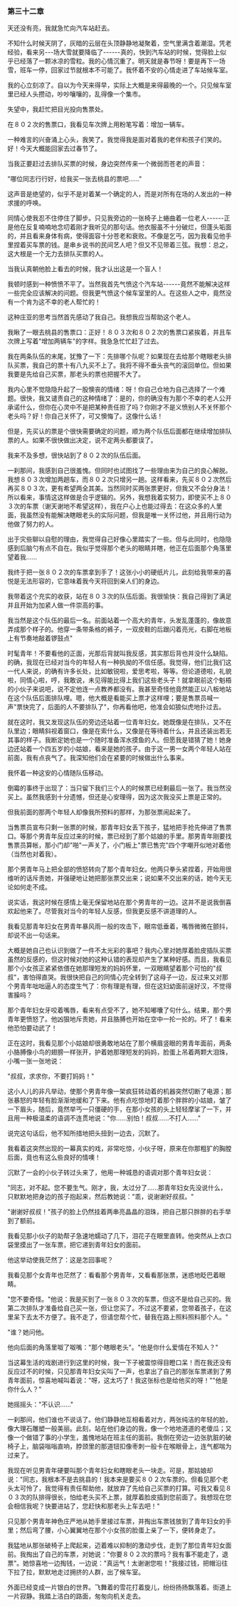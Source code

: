 ### 第三十二章

天还没有亮，我就急忙向汽车站赶去。

不知什么时候天阴了，灰暗的云层在头顶静静地凝聚着，空气里满含着潮湿。凭老经验，看来另---场大雪就要降临了------真的，快到汽车站的时候，觉得脸上似乎已经落了一颗冰凉的雪粒。我的心情沉重了。明天就是春节呀！要是再下一场雪，班车一停，回家过节就根本不可能了。我怀着不安的心情走进了车站候车室。

我的心立刻凉了。自以为今天来得早，实际上大概是来得最晚的一个。只见候车室里已经人头攒动，吵吵嚷嚷的，乱得像一个集市。

失望中，我赶忙把目光投向售票处。

在８０２次的售票口，我看见车次牌上用粉笔写着：增加一辆车。

一种难言的兴奋涌上心头，我笑了。我觉得我是面对着我的老伴和孩子们笑的。好！今天大概能回家去过春节了。

当我正要赶过去排队买票的时候，身边突然传来一个微弱而苍老的声音：

"哪位同志行行好，给我买一张去桃县的票吧......"

这声音是绝望的，似乎不是对着某一个确定的人，而是对所有在场的人发出的一种求援的呼唤。

同情心使我忍不住停住了脚步。只见我旁边的一张椅子上蜷曲着一位老人------正是他在反复喃喃地念叨着刚才我听见的那句话。他衣服虽不十分破烂，但蓬头垢面的，并且看来身体有病，使得面容十分苍老和衰败。不像是乞丐，因为我看见他手里捏着买车票的钱。是串乡说书的民间艺人吧？但又不见带着三弦。我想：总之，这大根是一个无力去排队买票的人。

当我认真朝他脸上看去的时候，我才认出这是一个盲人！

我顿时感到一种愤愤不平了。当然我首先气愤这个汽车站------竟然不能解决这样一些完全应该解决的问题。但我更气愤这个候车室里的人。在这些人之中，竟然没有一个肯为这不幸的老人帮忙的！

这种庄亚的思考当然首先感动了我自己。我想我应当帮助这个老人。

我瞅了一眼去桃县的售票口：正好！８０３次和８０２次的售票口紧挨着，并且车次牌上写着"增加两辆车"的字样。我急急忙忙赶了过去。

我在两条队伍的末尾，犹豫了一下：先排哪个队呢？如果现在去给那个瞎眼老头排队买票，我自己的票十有八九买不上了。我将不得不垂头丧气的滚回单位。但如果我要是先给自己买票，那老头的票也把握不大了。

我内心里不觉隐隐升起了一股懊丧的情绪：呀！你自己仓地为自己选择了一个难题。很快，我又谴责自己的这种情绪了：是的，你的确没有为那个不幸的老人公开承诺什么，但你在心灵中不是把某种责任担了吗？你刚才不是义愤别人不关怀那个老头吗？好！你自己关怀了，可又懊悔了。这像什么话！

但是，先买认的票是个很快需要确定的问题，顺为两个队伍后面都在继续增加排队票的人。如果不很快做出决定，说不定两头都要误了。

我来不及多想，很快站到了８０２次的队伍后面。

一刹那间，我感到自己很羞愧。但同时也试图找了一些理由来为自己的良心解脱。我想８０３次增加两趟车，而８０２次只增另一趟。这样看来，先买８０２次然后再买８０３次，更有希望两全其美。当然同时买两张票更好，但我又不会分身法！所以看来，事情这这样做是合乎逻辑的。另外，我想我着实努力，即使买不上８０３次的车票（谢天谢地不希望这样），我在户心上也能过得去：在这众多的人里面，我虽然没有能解决瞎眼老头的实际问题，但我是唯一关怀过他，并且用行动为他做了努力的人。

出于灾些聊以自慰的理由，我觉得自己好像心里踏实了一些。但与此同时，也隐隐感到后脑勺有点不自在。我似乎觉得那个老头的眼睛并瞎，他正在后面那个角落里望着我......

我终于把一张８０２次的车票拿到手了！这张小小的硬纸片儿，此刻给我带来的喜悦是无法形容的，它意味着我今天将回到亲人们的身边。

我带着这个充实的收获，站在８０３次的队伍后面。我很愉快：我自己得到了满足并且开始为加紧人做一件崇高的事。

我当然是这个队伍的最后一名。前面站着一个高大的青年，头发乱蓬蓬的，像故意弄成那个样子的。他穿一条带条格的裤子，一双皮鞋的后跟闪着亮光，右脚在地板上有节奏地敲着锣鼓点"

时髦青年！不要看他的正面，光那后背就叫我反感，其实那后背也并没什么缺陷。的确，我现在已经对当今的年轻人有一种执拗的不信任感。我觉得，他们比我们这一代人来说，的确有许多长处，比如敏锐啦，爱思考啦，等等。但论道德啦，礼貌啦，同情心啦，哼，我敢说，未见得能比得上我们这些老头子！就拿眼前这个魁梧的小伙子来说吧，说不定他连一点教养都没有。我甚至奇怪他竟然能正以八板地站在这个队伍后面排队哩。嗯，他大概是看能买上票才这样哩；要是售票员喊一声"票快完了，后面的人不要排队了"，你再看他吧，他准会如狼似虎地扑过去。

就在这时，我又发现这队伍的旁边还站着一位青年妇女。她既像是在排队，又不在队里边；眼睛斜视着窗口，像是在索什么，又像是在等待着什么，并且还装出若无其事的样子。我断定她也是一个随时准备浑水摸鱼的人。但愿我是错猜了她！她身边还站着一个四五岁的小姑娘，看来是她的孩子。由于这一男一女两个年轻人站在前面，我有点丧气了。我深知他们会在紧要的时候做出什么事来。

我怀着一种这安的心情随队伍移动。

倒霉的事终于出现了：当只留下我们三个人的时候票已经剩最后一张了。我当然没买上。虽然我感到十分遗憾，但还是心安理得，因为这次我没买上票是正常的。

但我前面的那两个年轻人却像我所预料的那样，为那张票闹起来了。

当售票员宣布只剩一张票的时候，那青年妇女丢下孩子，猛地把手抢先伸进了售票口。等那个男青年反应过来的时候，票已经到了那个姑娘的手里。那男青年刚要找售票员算帐，那小门却"啪"一声关了，小门板上"票已售完"四个字嘲开似地对着他（当然也对着我）。

那个男青年马上把全部的愤怒转向了那个青年妇女。他两只拳头紧捏着，开始用很维听的话斥责她，并强硬地让她把那张票交出来；说如果不交出来的话，她今天无论如何走不成。

说实话，我这时候在感情上毫无保留地站在那个男青年的一边。这并不是说我倒喜欢起他来了。尽管我对当今的年轻人反感，但我更反感不讲道理的人。

我看见那青年妇女在男青年暴风雨一般的攻击下，眼帘低垂着，嘴唇微微在颤抖，却说不出一句话来。

大概是她自己也认识到做了一件不太光彩的事吧？我内心里对她厚着脸皮插队买票虽然的反感的，但这时候对她的这种认错的表现却产生了某种好感。而且，我看见那个小女孩正紧紧依偎在她那理短发的妈妈怀里，一双眼睛望着那个可怕的"叔叔"，害怕得直哭。我很快把自己的同情心完全转到了这母子一边，反过来又对那个男青年咄咄逼人的态度生气了：你有理是有理，但在这妇幼面前逞好汉，不觉得害臊吗？

那个青年妇女牙咬着嘴唇，看来有点受不了，她不知嘟囔了句什么。结果，那个男青年更愤怒了。他凶狠地斥责她，并且胳膊也开始在空中一抡一抡的。坏了！看来他恐怕要动武了！

正在这时，我看见那个小姑娘却很勇敢地站在了那个横眉竖眼的男青年面前，两条小胳膊像小鸟的翅膀一样张开，护着她那理短发的妈妈，脸蛋上吊着两颗大泪珠，小嘴一张一张地说：

"叔叔，求求你，不要打妈妈！"

这小人儿的非凡举动，使那个男青年像一架疯狂转动着的机器突然切断了电源；那张暴怒的年轻有脸渐渐地缓和了下来。他有点吃惊地盯着那个胖胖的小姑娘，皱了一下眉头，随后，竟然举丐一只僵硬的手，在那小女孩的头上轻轻摩挲了一下，并且用一种极温柔的语调不连贯地说："你......别怕！叔叔......不打人......"

说完这句话后，他不知所措地把头扭到一边去，沉默了。

我看着这突然出现的一幕真实的戏，非常吃惊，小伙子呀，原来在你那粗犷的胸膛后面，竟也有这么些良好的情噢！

沉默了一会的小伙子转过头来了，他用一种城恳的语调对那个青年妇女说：

"同志，对不起。您不要生气。刚才，我，太过分了......那青年妇女先没说什么，只默默地把身边的孩子抱起来，然后教她说："乖，说谢谢好叔叔。"

"谢谢好叔叔！"孩子的脸上仍然挂着两串亮晶晶的泪珠，把自己那只胖胖的右手举到了额前。

我看见那小伙子的助帮子急速地蠕动了几下，泪花子在眼里直转。他突然从上衣口袋里摸出了一张车票，把它递到青年妇女的面前。

他这举动使我茫然了：这是怎回事呢？

我看见那个女青年也茫然了：看看那个男青年，又看看那张票，迷惑地眨巴着眼睛。

"您不要奇怪。"他说：我是买到了一张８０３次的车票，但这不是给自己买的。我第二次排队才准备给自己买一张，但让您买了。不过这不要紧，您带着孩子，在这里呆下去太不方便了。我不走了，但请您帮个忙，替我在路上照料照料那个人。"

"谁？她问他。

他向后面的角落里呶了呶嘴："那个瞎眼老头"。"他是你什么爱情在不知人？"

当这幕生活的戏剧进行到这里的时候，我一下子被震惊得目瞪口呆！而在我还没有反应过不的时候，只见那青年妇女尖叫了一声，也拿出了自己的那张车票递到了男青年面前，惊喜地喊叫着说："呀，这太巧了！我这张标也是给他买的呀！""他是你什么人？"

她摇摇头："不认识......"

一刹那间，他们谁也不说话了。他们静静地互相看着对方，两张纯洁的年轻的脸，像大理石雕塑一般美丽。此刻，站在他们身边的我，像一个地地道道的老傻瓜；又像一个做错了事的小学生，羞愧地站在班主任的面前。我倒在旁边一边张肮脏的破椅子上，脑袋嗡嗡直响，脖颈里的那道钮扣像枣刺一般卡在喉眼骨上，连气都喘为过来了。

我现在听见男青年硬要叫那个青年妇女和瞎眼老头一块走。可是，那姑娘却说："同志，我根本不是去挑县的！我本来是要买８０２次车票的。但看见那个老头太可怜了，我觉得有责任帮助他，就放弃了先给自己买票的打算。可我又看见８０３次的队排得很长，怕给老头买不上票，就厚着脸皮插到您前面了。我想现在您会相信我呢？快要进站了，您赶快和那老头上车去吧！"

只见那个男青年神色庄严地从她手里接过车票，并掏出车票钱放到了青年妇女的手里；然后弯了腰，小心翼翼地在那个小女孩的脸蛋上亲了一下，便转身走了。

我猛地从那张破椅子上爬起来，迈着难以抑制的激动步伐，走到了那位青年妇女面前。我掏出了自己的车票，对她说："你要８０２次的票吗？我有事不能走了，退票"。她惊喜地一边掏钱，一边说："真运气！太谢谢您啦！"我接过钱，把帽沿往下拉了拉，默默地走过拥挤的人群，出了候车室。

外面已经变成一片银白的世界。飞舞着的雪花打着旋儿，纷纷扬扬飘落着。街道上一片寂静。我踏上洁白的路面，匆匆向机关走去。